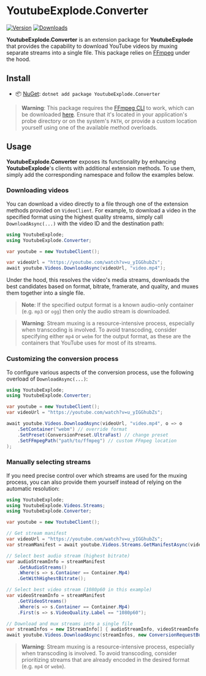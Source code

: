 # YoutubeExplode.Converter

[![Version](https://img.shields.io/nuget/v/YoutubeExplode.Converter.svg)](https://nuget.org/packages/YoutubeExplode.Converter)
[![Downloads](https://img.shields.io/nuget/dt/YoutubeExplode.Converter.svg)](https://nuget.org/packages/YoutubeExplode.Converter)

**YoutubeExplode.Converter** is an extension package for **YoutubeExplode** that provides the capability to download YouTube videos by muxing separate streams into a single file.
This package relies on [FFmpeg](https://ffmpeg.org) under the hood.

## Install

- 📦 [NuGet](https://nuget.org/packages/YoutubeExplode.Converter): `dotnet add package YoutubeExplode.Converter`

> **Warning**:
> This package requires the [FFmpeg CLI](https://ffmpeg.org) to work, which can be downloaded [here](https://ffbinaries.com/downloads).
> Ensure that it's located in your application's probe directory or on the system's `PATH`, or provide a custom location yourself using one of the available method overloads.

## Usage

**YoutubeExplode.Converter** exposes its functionality by enhancing **YoutubeExplode**'s clients with additional extension methods.
To use them, simply add the corresponding namespace and follow the examples below.

### Downloading videos

You can download a video directly to a file through one of the extension methods provided on `VideoClient`.
For example, to download a video in the specified format using the highest quality streams, simply call `DownloadAsync(...)` with the video ID and the destination path:

```csharp
using YoutubeExplode;
using YoutubeExplode.Converter;

var youtube = new YoutubeClient();

var videoUrl = "https://youtube.com/watch?v=u_yIGGhubZs";
await youtube.Videos.DownloadAsync(videoUrl, "video.mp4");
```

Under the hood, this resolves the video's media streams, downloads the best candidates based on format, bitrate, framerate, and quality, and muxes them together into a single file.

> **Note**:
> If the specified output format is a known audio-only container (e.g. `mp3` or `ogg`) then only the audio stream is downloaded.

> **Warning**:
> Stream muxing is a resource-intensive process, especially when transcoding is involved.
> To avoid transcoding, consider specifying either `mp4` or `webm` for the output format, as these are the containers that YouTube uses for most of its streams. 

### Customizing the conversion process

To configure various aspects of the conversion process, use the following overload of `DownloadAsync(...)`:

```csharp
using YoutubeExplode;
using YoutubeExplode.Converter;

var youtube = new YoutubeClient();
var videoUrl = "https://youtube.com/watch?v=u_yIGGhubZs";

await youtube.Videos.DownloadAsync(videoUrl, "video.mp4", o => o
    .SetContainer("webm") // override format
    .SetPreset(ConversionPreset.UltraFast) // change preset
    .SetFFmpegPath("path/to/ffmpeg") // custom FFmpeg location
);
```

### Manually selecting streams

If you need precise control over which streams are used for the muxing process, you can also provide them yourself instead of relying on the automatic resolution:

```csharp
using YoutubeExplode;
using YoutubeExplode.Videos.Streams;
using YoutubeExplode.Converter;

var youtube = new YoutubeClient();

// Get stream manifest
var videoUrl = "https://youtube.com/watch?v=u_yIGGhubZs";
var streamManifest = await youtube.Videos.Streams.GetManifestAsync(videoUrl);

// Select best audio stream (highest bitrate)
var audioStreamInfo = streamManifest
    .GetAudioStreams()
    .Where(s => s.Container == Container.Mp4)
    .GetWithHighestBitrate();

// Select best video stream (1080p60 in this example)
var videoStreamInfo = streamManifest
    .GetVideoStreams()
    .Where(s => s.Container == Container.Mp4)
    .First(s => s.VideoQuality.Label == "1080p60");

// Download and mux streams into a single file
var streamInfos = new IStreamInfo[] { audioStreamInfo, videoStreamInfo };
await youtube.Videos.DownloadAsync(streamInfos, new ConversionRequestBuilder("video.mp4").Build());
```

> **Warning**:
> Stream muxing is a resource-intensive process, especially when transcoding is involved.
> To avoid transcoding, consider prioritizing streams that are already encoded in the desired format (e.g. `mp4` or `webm`).